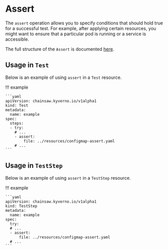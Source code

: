 # Assert

The `assert` operation allows you to specify conditions that should hold true for a successful test. For example, after applying certain resources, you might want to ensure that a particular pod is running or a service is accessible.

The full structure of the `Assert` is documented [here](../../apis/chainsaw.v1alpha1.md#chainsaw-kyverno-io-v1alpha1-Assert).

## Usage in `Test`

Below is an example of using `assert` in a `Test` resource.

!!! example

    ```yaml
    apiVersion: chainsaw.kyverno.io/v1alpha1
    kind: Test
    metadata:
      name: example
    spec:
      steps:
      - try:
        # ...
        - assert:
            file: ../resources/configmap-assert.yaml
        # ...
    ```

## Usage in `TestStep`

Below is an example of using `assert` in a `TestStep` resource.

!!! example

    ```yaml
    apiVersion: chainsaw.kyverno.io/v1alpha1
    kind: TestStep
    metadata:
      name: example
    spec:
      try:
      # ...
      - assert:
          file: ../resources/configmap-assert.yaml
      # ...
    ```
